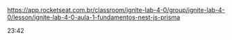 https://app.rocketseat.com.br/classroom/ignite-lab-4-0/group/ignite-lab-4-0/lesson/ignite-lab-4-0-aula-1-fundamentos-nest-js-prisma

23:42
